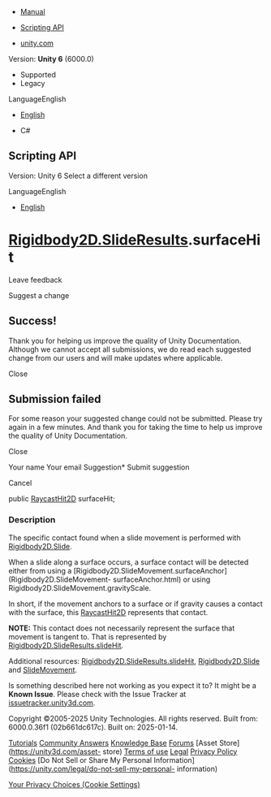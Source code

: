 [ ]()

  * [Manual](../Manual/index.html)
  * [Scripting API](../ScriptReference/index.html)

  * [unity.com](https://unity.com/)

Version: **Unity 6** (6000.0)

  * Supported
  * Legacy

LanguageEnglish

  * [English]()

  * C#

[ ](https://docs.unity3d.com)

## Scripting API

Version: Unity 6 Select a different version

LanguageEnglish

  * [English]()

#  [Rigidbody2D.SlideResults](Rigidbody2D.SlideResults.html).surfaceHit

Leave feedback

Suggest a change

## Success!

Thank you for helping us improve the quality of Unity Documentation. Although
we cannot accept all submissions, we do read each suggested change from our
users and will make updates where applicable.

Close

## Submission failed

For some reason your suggested change could not be submitted. Please <a>try
again</a> in a few minutes. And thank you for taking the time to help us
improve the quality of Unity Documentation.

Close

Your name Your email Suggestion* Submit suggestion

Cancel

[ ]()

public [RaycastHit2D](RaycastHit2D.html) surfaceHit;

### Description

The specific contact found when a slide movement is performed with
[Rigidbody2D.Slide](Rigidbody2D.Slide.html).

When a slide along a surface occurs, a surface contact will be detected either
from using a
[Rigidbody2D.SlideMovement.surfaceAnchor](Rigidbody2D.SlideMovement-
surfaceAnchor.html) or using Rigidbody2D.SlideMovement.gravityScale.  
  
In short, if the movement anchors to a surface or if gravity causes a contact
with the surface, this [RaycastHit2D](RaycastHit2D.html) represents that
contact.  
  
**NOTE:** This contact does not necessarily represent the surface that
movement is tangent to. That is represented by
[Rigidbody2D.SlideResults.slideHit](Rigidbody2D.SlideResults-slideHit.html).  
  
Additional resources:
[Rigidbody2D.SlideResults.slideHit](Rigidbody2D.SlideResults-slideHit.html),
[Rigidbody2D.Slide](Rigidbody2D.Slide.html) and
[SlideMovement](Rigidbody2D.SlideMovement.html).

Is something described here not working as you expect it to? It might be a
**Known Issue**. Please check with the Issue Tracker at
[issuetracker.unity3d.com](https://issuetracker.unity3d.com).

Copyright ©2005-2025 Unity Technologies. All rights reserved. Built from:
6000.0.36f1 (02b661dc617c). Built on: 2025-01-14.

[Tutorials](https://unity3d.com/learn) [Community
Answers](https://answers.unity3d.com) [Knowledge
Base](https://support.unity3d.com/hc/en-us)
[Forums](https://forum.unity3d.com) [Asset Store](https://unity3d.com/asset-
store) [Terms of use](https://docs.unity3d.com/Manual/TermsOfUse.html)
[Legal](https://unity.com/legal) [Privacy
Policy](https://unity.com/legal/privacy-policy)
[Cookies](https://unity.com/legal/cookie-policy) [Do Not Sell or Share My
Personal Information](https://unity.com/legal/do-not-sell-my-personal-
information)

[Your Privacy Choices (Cookie Settings)](javascript:void\(0\);)

